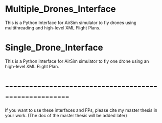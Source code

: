 # Multiple_Drones_Interface
This is a Python Interface for AirSim simulator to fly drones using multithreading and high-level XML Flight Plans. 

# Single_Drone_Interface
This is a Python interface for AirSim simulator to fly one drone using an high-level XML Flight Plan.


# ------------------------------------------------------ #

If you want to use these interfaces and FPs, please cite my master thesis in your work. (The doc of the master thesis will be added later)
